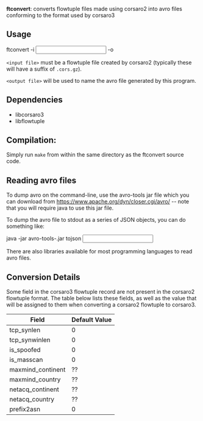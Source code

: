 **ftconvert**: converts flowtuple files made using corsaro2 into avro files
conforming to the format used by corsaro3

## Usage

  ftconvert -i <input file> -o <output file>


`<input file>` must be a flowtuple file created by corsaro2 (typically these
will have a suffix of `.cors.gz`).

`<output file>` will be used to name the avro file generated by this program.

## Dependencies

 - libcorsaro3
 - libflowtuple


## Compilation:

Simply run `make` from within the same directory as the ftconvert source code.


## Reading avro files

To dump avro on the command-line, use the avro-tools jar file which you can
download from https://www.apache.org/dyn/closer.cgi/avro/ -- note that
you will require java to use this jar file.

To dump the avro file to stdout as a series of JSON objects, you can do
something like:

  java -jar avro-tools-<version>.jar tojson <input file>

There are also libraries available for most programming languages to read avro
files.


## Conversion Details

Some field in the corsaro3 flowtuple record are not present in the corsaro2
flowtuple format. The table below lists these fields, as well as the value
that will be assigned to them when converting a corsaro2 flowtuple to corsaro3.

Field             |  Default Value
------------------|----------------
tcp_synlen        |  0
tcp_synwinlen     |  0
is_spoofed        |  0
is_masscan        |  0
maxmind_continent | ??
maxmind_country   | ??
netacq_continent  | ??
netacq_country    | ??
prefix2asn        |  0
